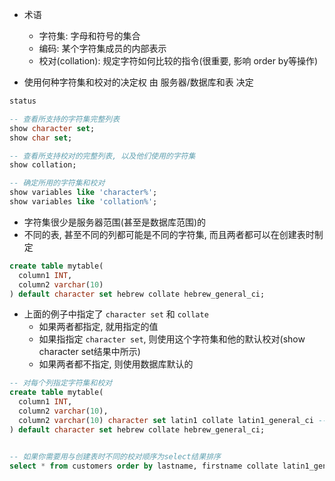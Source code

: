 + 术语
    + 字符集: 字母和符号的集合
    + 编码: 某个字符集成员的内部表示
    + 校对(collation): 规定字符如何比较的指令(很重要, 影响 order by等操作)

+ 使用何种字符集和校对的决定权 由 服务器/数据库和表 决定

```sql
status

-- 查看所支持的字符集完整列表
show character set;
show char set;

-- 查看所支持校对的完整列表, 以及他们使用的字符集
show collation;

-- 确定所用的字符集和校对
show variables like 'character%';
show variables like 'collation%';
```

+ 字符集很少是服务器范围(甚至是数据库范围)的
+ 不同的表, 甚至不同的列都可能是不同的字符集, 而且两者都可以在创建表时制定

```sql
create table mytable(
  column1 INT,
  column2 varchar(10)
) default character set hebrew collate hebrew_general_ci;
```

+ 上面的例子中指定了 `character set` 和 `collate`
    + 如果两者都指定, 就用指定的值
    + 如果指指定 `character set`, 则使用这个字符集和他的默认校对(show character set结果中所示)
    + 如果两者都不指定, 则使用数据库默认的

```sql
-- 对每个列指定字符集和校对
create table mytable(
  column1 INT,
  column2 varchar(10),
  column2 varchar(10) character set latin1 collate latin1_general_ci -- HERE
) default character set hebrew collate hebrew_general_ci;


-- 如果你需要用与创建表时不同的校对顺序为select结果排序
select * from customers order by lastname, firstname collate latin1_general_cs;
```
